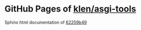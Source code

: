 GitHub Pages of [klen/asgi-tools](https://github.com/klen/asgi-tools.git)
===
Sphinx html documentation of [62259b49](https://github.com/klen/asgi-tools/tree/62259b49e3d2be802e9d61a3aa2d0475b675e6ec)
